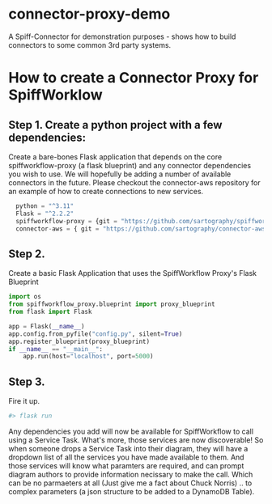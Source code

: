# connector-proxy-demo
A Spiff-Connector for demonstration purposes - shows how to build connectors to some common 3rd party systems. 

# How to create a Connector Proxy for SpiffWorklow

## Step 1. Create a python project with a few dependencies:
Create a bare-bones Flask application that depends on the core spiffworkflow-proxy (a flask blueprint)
and any connector dependencies you wish to use.
We will hopefully be adding a number of available connectors in the future.  Please checkout the connector-aws repository for an example of how to create connections to new services.  
``` python
  python = "^3.11"
  Flask = "^2.2.2"
  spiffworkflow-proxy = {git = "https://github.com/sartography/spiffworkflow-proxy"}
  connector-aws = { git = "https://github.com/sartography/connector-aws.git"}
```

## Step 2.
Create a basic Flask Application that uses the SpiffWorkflow Proxy's Flask Blueprint
```python
import os
from spiffworkflow_proxy.blueprint import proxy_blueprint
from flask import Flask

app = Flask(__name__)
app.config.from_pyfile("config.py", silent=True)
app.register_blueprint(proxy_blueprint)
if __name__ == "__main__":
    app.run(host="localhost", port=5000)
```

## Step 3.
Fire it up.  
```bash
#> flask run
```

Any dependencies you add will now be available for SpiffWorkflow to call using a Service Task.  What's more, those services are now discoverable!  So when someone drops a Service Task into their diagram, they will have a dropdown list of all the services you have made available to them.  And those services will know what paramters are required, and can prompt diagram authors to provide information necissary to make the call.  Which can be no parmaeters at all (Just give me a fact about Chuck Norris) .. to complex parameters (a json structure to be added to a DynamoDB Table).


